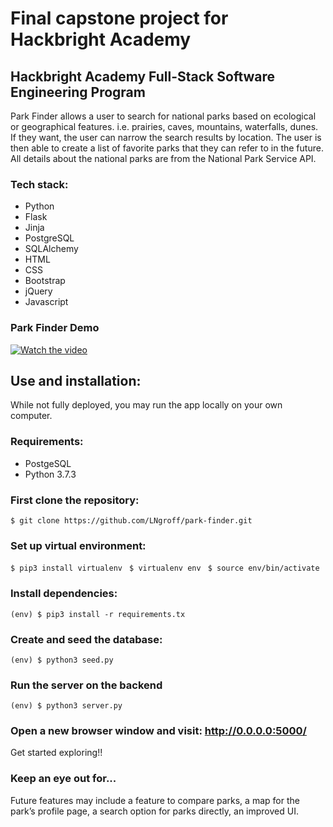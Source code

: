 # Final capstone project for Hackbright Academy

## Hackbright Academy Full-Stack Software Engineering Program


Park Finder allows a user to search for national parks based on ecological or geographical features. i.e. prairies, caves, mountains, waterfalls, dunes. If they want, the user can narrow the search results by location. The user is then able to create a list of favorite parks that they can refer to in the future. All details about the national parks are from the National Park Service API.

### Tech stack:
  * Python 
  * Flask
  * Jinja
  * PostgreSQL
  * SQLAlchemy
  * HTML
  * CSS
  * Bootstrap
  * jQuery
  * Javascript


### Park Finder Demo

  [![Watch the video](https://img.youtube.com/vi/X1VItosvyfM/maxresdefault.jpg)](https://www.youtube.com/watch?v=X1VItosvyfM)

## Use and installation:
  While not fully deployed, you may run the app locally on your own computer.

### Requirements:
  * PostgeSQL
  * Python 3.7.3


### First clone the repository:
  ```$ git clone https://github.com/LNgroff/park-finder.git```

### Set up virtual environment:
  ```$ pip3 install virtualenv ```
  ```$ virtualenv env ```
  ```$ source env/bin/activate```

### Install dependencies:
  ```(env) $ pip3 install -r requirements.tx```

### Create and seed the database: 
  ```(env) $ python3 seed.py```

### Run the server on the backend
  ```(env) $ python3 server.py```

### Open a new browser window and visit: http://0.0.0.0:5000/

Get started exploring!!


### Keep an eye out for...
Future features may include a feature to compare parks, a map for the park’s profile page, a search option for parks directly, an improved UI. 

